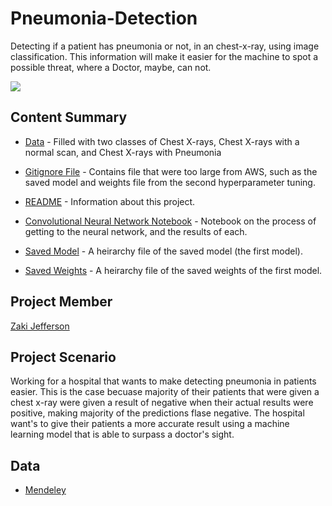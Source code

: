 # Pneumonia-Detection
Detecting if a patient has pneumonia or not, in an chest-x-ray, using image classification. This information will make it easier for the machine to spot a possible threat, where a Doctor, maybe, can not.

<img src="Image-Data/person100_bacteria_478.jpeg">

## Content Summary
- [Data](https://github.com/jeffersonzaki/Pneumonia-Detection/tree/master/Image-Data) - Filled with two classes of Chest X-rays, Chest X-rays with a normal scan, and Chest X-rays with Pneumonia

- [Gitignore File](https://github.com/jeffersonzaki/Pneumonia-Detection/blob/master/.gitignore) - Contains file that were too large from AWS, such as the saved model and weights file from the second hyperparameter tuning. 

- [README](https://github.com/jeffersonzaki/Pneumonia-Detection/blob/master/README.md) - Information about this project.

- [Convolutional Neural Network Notebook](https://github.com/jeffersonzaki/Pneumonia-Detection/blob/master/cnn.ipynb) - Notebook on the process of getting to the neural network, and the results of each.

- [Saved Model](https://github.com/jeffersonzaki/Pneumonia-Detection/blob/master/model.hdf5) - A heirarchy file of the saved model (the first model).

- [Saved Weights](https://github.com/jeffersonzaki/Pneumonia-Detection/blob/master/weights.hdf5) - A heirarchy file of the saved weights of the first model.

## Project Member
[Zaki Jefferson](https://github.com/jeffersonzaki)

## Project Scenario
Working for a hospital that wants to make detecting pneumonia in patients easier. This is the case becuase majority of their patients that were given a chest x-ray were given a result of negative when their actual results were positive, making majority of the predictions flase negative.
The hospital want's to give their patients a more accurate result using a machine learning model that is able to surpass a doctor's sight.

## Data
- [Mendeley](https://data.mendeley.com/datasets/rscbjbr9sj/2)
